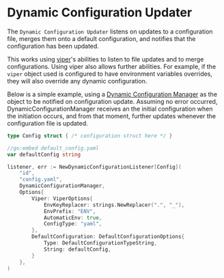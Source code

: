 # Dynamic Configuration Updater

The `Dynamic Configuration Updater` listens on updates to a configuration file, merges them onto a default configuration, and notifies that the configuration has been updated.

This works using [viper](github.com/spf13/viper)'s abilities to listen to file updates and to merge configurations.
Using viper also allows further abilities. For example, if the `viper` object used is configured to have environment variables overrides, they will also override any dynamic configuration.

Below is a simple example, using a [Dynamic Configuration Manager](/pkg/manager) as the object to be notified on configuration update.
Assuming no error occurred, DynamicConfigurationManager receives an the initial configuration when the initiation occurs, and from that moment, further updates whenever the configuration file is updated.

```go
type Config struct { /* configuration struct here */ }

//go:embed default_config.yaml
var defaultConfig string

listener, err := NewDynamicConfigurationListener[Config](
    "id",
    "config.yaml",
    DynamicConfigurationManager,
    Options{
        Viper: ViperOptions{
            EnvKeyReplacer: strings.NewReplacer(".", "_"),
            EnvPrefix: "ENV",
            AutomaticEnv: true,
            ConfigType: "yaml",
        },
        DefaultConfiguration: DefaultConfigurationOptions{
            Type: DefaultConfigurationTypeString,
            String: defaultConfig,
        }
    },
)
```
